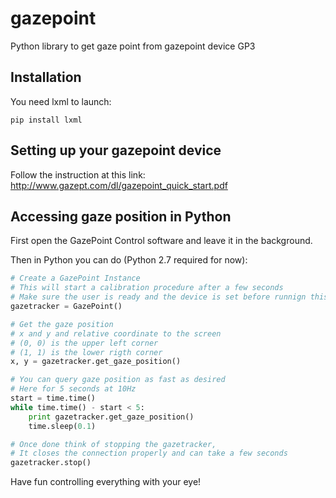 # gazepoint
Python library to get gaze point from gazepoint device GP3

## Installation

You need lxml to launch:

```pip install lxml```

## Setting up your gazepoint device

Follow the instruction at this link: http://www.gazept.com/dl/gazepoint_quick_start.pdf

## Accessing gaze position in Python

First open the GazePoint Control software and leave it in the background.

Then in Python you can do (Python 2.7 required for now):

```python
# Create a GazePoint Instance
# This will start a calibration procedure after a few seconds
# Make sure the user is ready and the device is set before runnign this line
gazetracker = GazePoint()

# Get the gaze position
# x and y and relative coordinate to the screen
# (0, 0) is the upper left corner
# (1, 1) is the lower rigth corner
x, y = gazetracker.get_gaze_position()

# You can query gaze position as fast as desired
# Here for 5 seconds at 10Hz
start = time.time()
while time.time() - start < 5:
    print gazetracker.get_gaze_position()
    time.sleep(0.1)

# Once done think of stopping the gazetracker, 
# It closes the connection properly and can take a few seconds
gazetracker.stop()
```

Have fun controlling everything with your eye!
